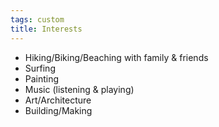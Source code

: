 ```yaml
---
tags: custom
title: Interests
---
```


* Hiking/Biking/Beaching with family & friends
* Surfing
* Painting
* Music (listening & playing)
* Art/Architecture
* Building/Making